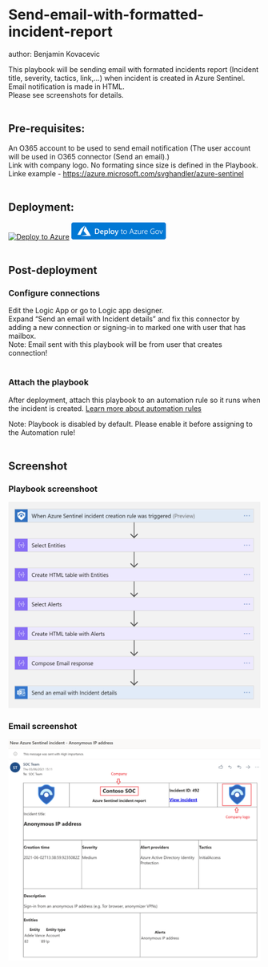 # Send-email-with-formatted-incident-report
author: Benjamin Kovacevic

This playbook will be sending email with formated incidents report (Incident title, severity, tactics, link,…) when incident is created in Azure Sentinel. Email notification is made in HTML.<br/>
Please see screenshots for details.
<br/><br/>
## Pre-requisites:
An O365 account to be used to send email notification 
(The user account will be used in O365 connector (Send an email).)<br/>
Link with company logo. No formating since size is defined in the Playbook. Linke example - https://azure.microsoft.com/svghandler/azure-sentinel
<br/><br/>
## Deployment:
[![Deploy to Azure](https://aka.ms/deploytoazurebutton)](https://portal.azure.com/#create/Microsoft.Template/uri/https%3A%2F%2Fraw.githubusercontent.com%2FAzure%2FAzure-Sentinel%2Fmaster%2FPlaybooks%2FSend-email-with-formatted-incident-report%2Fazuredeploy.json)
[![Deploy to Azure Gov](https://raw.githubusercontent.com/Azure/azure-quickstart-templates/master/1-CONTRIBUTION-GUIDE/images/deploytoazuregov.png)](https://portal.azure.us/#create/Microsoft.Template/uri/https%3A%2F%2Fraw.githubusercontent.com%2FAzure%2FAzure-Sentinel%2Fmaster%2FPlaybooks%2FSend-email-with-formatted-incident-report%2Fazuredeploy.json)
<br/><br/>

## Post-deployment

### Configure connections
Edit the Logic App or go to Logic app designer.<br/>
Expand “Send an email with Incident details” and fix this connector by adding a new connection or signing-in to marked one with user that has mailbox.<br/>
Note:  Email sent with this playbook will be from user that creates connection!<br/><br/>

### Attach the playbook
After deployment, attach this playbook to an automation rule so it runs when the incident is created.
[Learn more about automation rules](https://docs.microsoft.com/azure/sentinel/automate-incident-handling-with-automation-rules#creating-and-managing-automation-rules)<br/>

Note: Playbook is disabled by default. Please enable it before assigning to the Automation rule!
<br/><br/>
## Screenshot
### Playbook screenshoot
![Playbook](./images/Playbook_Send-email-with-formatted-incident-report.png)
### Email screenshot
![Email](./images/Email_Send-email-with-formatted-incident-report.png)
